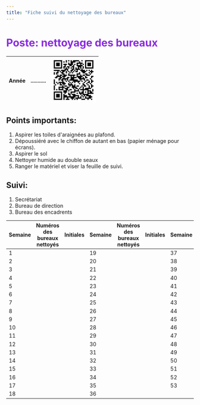 ```yaml
---
title: "Fiche suivi du nettoyage des bureaux"
---
```


<span style="color:BlueViolet">

# Poste: nettoyage des bureaux

</span>

<div align="right">

| Année |...........|![qr_Bureaux](/notes/pieces_jointes/images/i_codeBarres/i_codeQR/qr_Bureaux.jpg)|
|---|---|---|

</div>

## Points importants:
1. Aspirer les toiles d'araignées au plafond. 
2. Dépoussiéré avec le chiffon de autant en bas (papier ménage pour écrans).
3. Aspirer le sol
4. Nettoyer humide au double seaux
5. Ranger le matériel et viser la feuille de suivi.

## Suivi:

1. Secrétariat
2. Bureau de direction
3. Bureau des encadrents

<div align="center">

|Semaine|Numéros des bureaux nettoyés|Initiales|Semaine|Numéros des bureaux nettoyés|Initiales|Semaine|Numéros véhicules|Initiales|
|---|---|---|---|---|---|---|---|---|
|1|||19|||37|||
|2|||20|||38|||
|3|||21|||39|||
|4|||22|||40|||
|5|||23|||41|||
|6|||24|||42|||
|7|||25|||43|||
|8|||26|||44|||
|9|||27|||45|||
|10|||28|||46|||
|11|||29|||47|||
|12|||30|||48|||
|13|||31|||49|||
|14|||32|||50|||
|15|||33|||51|||
|16|||34|||52|||
|17|||35|||53|||
|18|||36||||||

</div>
